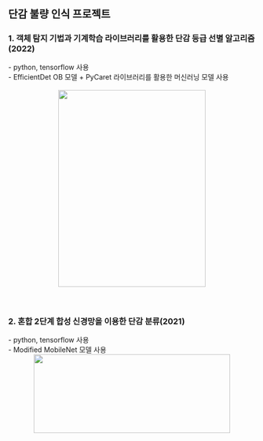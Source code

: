 <h2> 단감 불량 인식 프로젝트 </h2>
<h3> 1. 객체 탐지 기법과 기계학습 라이브러리를 활용한 단감 등급 선별 알고리즘(2022) </h3>
- python, tensorflow 사용 <br/>
- EfficientDet OB 모델 + PyCaret 라이브러리를 활용한 머신러닝 모델 사용 <br/>
<br/>
<div align=center> 
  <img src="https://user-images.githubusercontent.com/39451858/206441593-841dc01c-9491-44af-ab3a-874120a3026e.png"  width="300" height="400"/>
</div>
<br/>
<br/>

<h3> 2. 혼합 2단계 합성 신경망을 이용한 단감 분류(2021) </h3>
- python, tensorflow 사용 <br/>
- Modified MobileNet 모델 사용 <br/>
<div align="center">
  <img src="https://user-images.githubusercontent.com/39451858/206478065-1cf06e3d-89bb-4bc1-a8f9-d83a5d2a0d88.png"  width="400" height="160"/>
</div>
<br/>
<br/>
